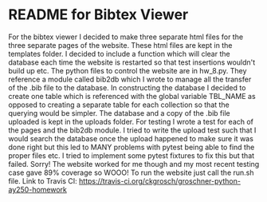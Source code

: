 # README for Bibtex Viewer

For the bibtex viewer I decided to make three separate html files for the
three separate pages of the website. These html files are kept in the templates
folder. I decided to include a function which will clear the database each time
the website is restarted so that test insertions wouldn't build up etc.
The python files to control the website are in hw_8.py. They reference a
module called bib2db which I wrote to manage all the transfer of the .bib file
to the database. In constructing the database I decided to create one table
which is referenced with the global variable TBL_NAME as opposed to creating
a separate table for each collection so that the querying would be simpler.
The database and a copy of the .bib file uploaded is kept in the uploads folder.
For testing I wrote a test for each of the pages and the bib2db module.
I tried to write the upload test such that I would search the database once the
upload happened to make sure it was done right but this led to MANY problems
with pytest being able to find the proper files etc. I tried to implement some
pytest fixtures to fix this but that failed. Sorry! The website worked for me
though and my most recent testing case gave 89% coverage so WOOO! To run the
website just call the run.sh file.
Link to Travis CI: https://travis-ci.org/ckgrosch/groschner-python-ay250-homework
